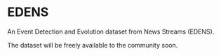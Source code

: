 # EDENS
An Event Detection and Evolution dataset from News Streams (EDENS).

The dataset will be freely available to the community soon. 
